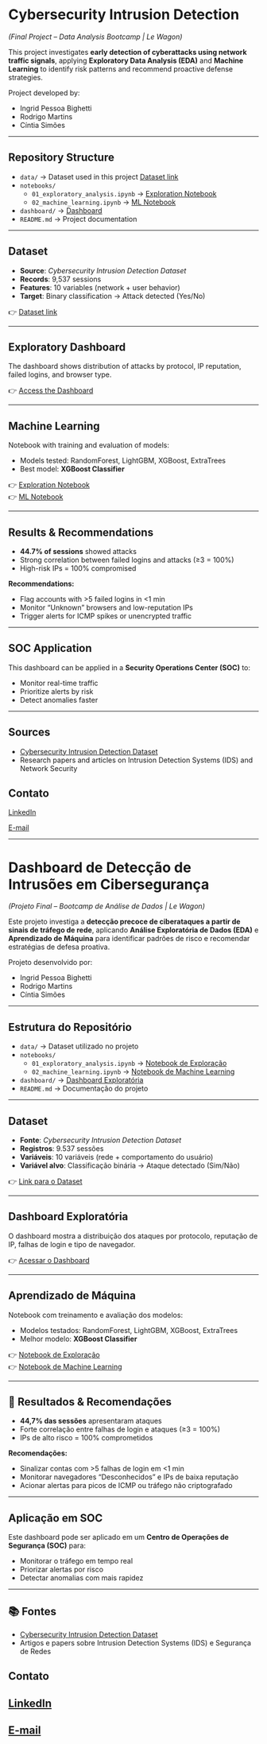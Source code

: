 # Cybersecurity Intrusion Detection  
*(Final Project – Data Analysis Bootcamp | Le Wagon)*  

This project investigates **early detection of cyberattacks using network traffic signals**, applying **Exploratory Data Analysis (EDA)** and **Machine Learning** to identify risk patterns and recommend proactive defense strategies.  

Project developed by:  
- Ingrid Pessoa Bighetti  
- Rodrigo Martins  
- Cíntia Simões  

---

## Repository Structure  

- `data/` → Dataset used in this project [Dataset link](https://www.kaggle.com/datasets/dnkumars/cybersecurity-intrusion-detection-dataset/data)   
- `notebooks/`  
  - `01_exploratory_analysis.ipynb` → [Exploration Notebook](https://colab.research.google.com/drive/1xrLoRhMHhXFOeq-iNq4ZObZVPmuLpe4G?usp=sharing)  
  - `02_machine_learning.ipynb` → [ML Notebook](https://colab.research.google.com/drive/1TXT9j1mv9K_lphKSlrmcTr8MeLW1x6eW?usp=sharing)  
- `dashboard/` → [Dashboard](https://lookerstudio.google.com/reporting/f113278d-5a0b-47e0-8083-f71180fe5338)  
- `README.md` → Project documentation  

---

## Dataset  

- **Source**: *Cybersecurity Intrusion Detection Dataset*  
- **Records**: 9,537 sessions  
- **Features**: 10 variables (network + user behavior)  
- **Target**: Binary classification → Attack detected (Yes/No)  

👉 [Dataset link](https://www.kaggle.com/datasets/dnkumars/cybersecurity-intrusion-detection-dataset/data)  

---

## Exploratory Dashboard  

The dashboard shows distribution of attacks by protocol, IP reputation, failed logins, and browser type.  

👉 [Access the Dashboard](https://lookerstudio.google.com/reporting/f113278d-5a0b-47e0-8083-f71180fe5338)  

---

## Machine Learning  

Notebook with training and evaluation of models:  

- Models tested: RandomForest, LightGBM, XGBoost, ExtraTrees  
- Best model: **XGBoost Classifier**  

👉 [Exploration Notebook](https://colab.research.google.com/drive/1xrLoRhMHhXFOeq-iNq4ZObZVPmuLpe4G?usp=sharing)  
👉 [ML Notebook](https://colab.research.google.com/drive/1TXT9j1mv9K_lphKSlrmcTr8MeLW1x6eW?usp=sharing)  

---

## Results & Recommendations  

- **44.7% of sessions** showed attacks  
- Strong correlation between failed logins and attacks (≥3 = 100%)  
- High-risk IPs = 100% compromised  

**Recommendations:**  
- Flag accounts with >5 failed logins in <1 min  
- Monitor “Unknown” browsers and low-reputation IPs  
- Trigger alerts for ICMP spikes or unencrypted traffic  

---

## SOC Application  

This dashboard can be applied in a **Security Operations Center (SOC)** to:  
- Monitor real-time traffic  
- Prioritize alerts by risk  
- Detect anomalies faster  

---

## Sources  

- [Cybersecurity Intrusion Detection Dataset](https://www.kaggle.com/datasets/dnkumars/cybersecurity-intrusion-detection-dataset/data)  
- Research papers and articles on Intrusion Detection Systems (IDS) and Network Security


## Contato 
[LinkedIn](https://www.linkedin.com/in/ingrid-pessoa-bighetti-79849650/)

[E-mail](mailto:ingridpessoa1992@gmail.com)

---

# Dashboard de Detecção de Intrusões em Cibersegurança  
*(Projeto Final – Bootcamp de Análise de Dados | Le Wagon)*  

Este projeto investiga a **detecção precoce de ciberataques a partir de sinais de tráfego de rede**, aplicando **Análise Exploratória de Dados (EDA)** e **Aprendizado de Máquina** para identificar padrões de risco e recomendar estratégias de defesa proativa.  

Projeto desenvolvido por:  
- Ingrid Pessoa Bighetti  
- Rodrigo Martins  
- Cíntia Simões  

---

## Estrutura do Repositório  

- `data/` → Dataset utilizado no projeto  
- `notebooks/`  
  - `01_exploratory_analysis.ipynb` → [Notebook de Exploração](https://colab.research.google.com/drive/1xrLoRhMHhXFOeq-iNq4ZObZVPmuLpe4G?usp=sharing)  
  - `02_machine_learning.ipynb` → [Notebook de Machine Learning](https://colab.research.google.com/drive/1TXT9j1mv9K_lphKSlrmcTr8MeLW1x6eW?usp=sharing)  
- `dashboard/` → [Dashboard Exploratória](https://lookerstudio.google.com/reporting/f113278d-5a0b-47e0-8083-f71180fe5338)  
- `README.md` → Documentação do projeto  

---

## Dataset  

- **Fonte**: *Cybersecurity Intrusion Detection Dataset*  
- **Registros**: 9.537 sessões  
- **Variáveis**: 10 variáveis (rede + comportamento do usuário)  
- **Variável alvo**: Classificação binária → Ataque detectado (Sim/Não)  

👉 [Link para o Dataset](https://www.kaggle.com/datasets/dnkumars/cybersecurity-intrusion-detection-dataset/data)  

---

## Dashboard Exploratória  

O dashboard mostra a distribuição dos ataques por protocolo, reputação de IP, falhas de login e tipo de navegador.  

👉 [Acessar o Dashboard](https://lookerstudio.google.com/reporting/f113278d-5a0b-47e0-8083-f71180fe5338)  

---

## Aprendizado de Máquina  

Notebook com treinamento e avaliação dos modelos:  

- Modelos testados: RandomForest, LightGBM, XGBoost, ExtraTrees  
- Melhor modelo: **XGBoost Classifier**  

👉 [Notebook de Exploração](https://colab.research.google.com/drive/1xrLoRhMHhXFOeq-iNq4ZObZVPmuLpe4G?usp=sharing)  
👉 [Notebook de Machine Learning](https://colab.research.google.com/drive/1TXT9j1mv9K_lphKSlrmcTr8MeLW1x6eW?usp=sharing)  

---

## 📌 Resultados & Recomendações  

- **44,7% das sessões** apresentaram ataques  
- Forte correlação entre falhas de login e ataques (≥3 = 100%)  
- IPs de alto risco = 100% comprometidos  

**Recomendações:**  
- Sinalizar contas com >5 falhas de login em <1 min  
- Monitorar navegadores “Desconhecidos” e IPs de baixa reputação  
- Acionar alertas para picos de ICMP ou tráfego não criptografado  

---

## Aplicação em SOC  

Este dashboard pode ser aplicado em um **Centro de Operações de Segurança (SOC)** para:  
- Monitorar o tráfego em tempo real  
- Priorizar alertas por risco  
- Detectar anomalias com mais rapidez  

---

## 📚 Fontes  

- [Cybersecurity Intrusion Detection Dataset](https://www.kaggle.com/datasets/dnkumars/cybersecurity-intrusion-detection-dataset/data)  
- Artigos e papers sobre Intrusion Detection Systems (IDS) e Segurança de Redes  

## Contato 
## [LinkedIn](https://www.linkedin.com/in/ingrid-pessoa-bighetti-79849650/)
## [E-mail](mailto:ingridpessoa1992@gmail.com)

